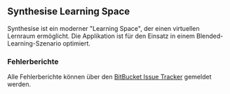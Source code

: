 ## Synthesise Learning Space

Synthesise ist ein moderner "Learning Space", der einen virtuellen Lernraum ermöglicht. Die Applikation ist für den Einsatz in einem Blended-Learning-Szenario optimiert.

### Fehlerberichte

Alle Fehlerberichte können über den [BitBucket Issue Tracker](http://bitbucket.org/Inventionate/synthesise/issues?status=new&status=open) gemeldet werden.